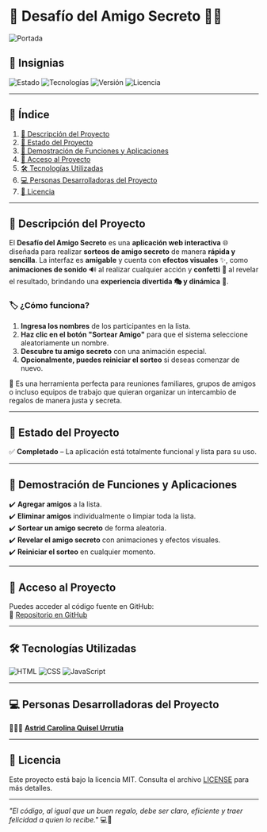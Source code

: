 # 🎁 Desafío del Amigo Secreto 🎀✨ 

![Portada](https://github.com/user-attachments/assets/8e550e50-ff57-4bc5-883f-d70fc7da8af2)  

## 🏅 Insignias  
![Estado](https://img.shields.io/badge/Estado-Completado-brightgreen)
![Tecnologías](https://img.shields.io/badge/Tecnologías-HTML%20%7C%20CSS%20%7C%20JavaScript-blue)  ![Versión](https://img.shields.io/badge/Versión-1.0.0-purple)  ![Licencia](https://img.shields.io/badge/Licencia-MIT-yellow)  

---

## 📌 Índice  
1. [📖 Descripción del Proyecto](#-descripción-del-proyecto)  
2. [🚀 Estado del Proyecto](#-estado-del-proyecto)  
3. [🎥 Demostración de Funciones y Aplicaciones](#-demostración-de-funciones-y-aplicaciones)  
4. [🔗 Acceso al Proyecto](#-acceso-al-proyecto)  
5. [🛠️ Tecnologías Utilizadas](#-tecnologías-utilizadas)  
6. [💻 Personas Desarrolladoras del Proyecto](#-personas-desarrolladoras-del-proyecto)  
7. [📜 Licencia](#-licencia)

---

## 📖 Descripción del Proyecto  
El **Desafío del Amigo Secreto** es una **aplicación web interactiva** 🌐 diseñada para realizar **sorteos de amigo secreto** de manera **rápida y sencilla**. La interfaz es **amigable** y cuenta con **efectos visuales** ✨, como **animaciones de sonido** 🔊 al realizar cualquier acción y **confetti** 🎉 al revelar el resultado, brindando una **experiencia divertida 🎭 y dinámica** 🚀.  

### 🏷️ **¿Cómo funciona?**  

1. **Ingresa los nombres** de los participantes en la lista.  
2. **Haz clic en el botón "Sortear Amigo"** para que el sistema seleccione aleatoriamente un nombre.  
3. **Descubre tu amigo secreto** con una animación especial.  
4. **Opcionalmente, puedes reiniciar el sorteo** si deseas comenzar de nuevo.  

🎉 Es una herramienta perfecta para reuniones familiares, grupos de amigos o incluso equipos de trabajo que quieran organizar un intercambio de regalos de manera justa y secreta.

---

## 🚀 Estado del Proyecto  
✅ **Completado** – La aplicación está totalmente funcional y lista para su uso.  

---

## 🎥 Demostración de Funciones y Aplicaciones  
✔️ **Agregar amigos** a la lista.  
✔️ **Eliminar amigos** individualmente o limpiar toda la lista.  
✔️ **Sortear un amigo secreto** de forma aleatoria.  
✔️ **Revelar el amigo secreto** con animaciones y efectos visuales.  
✔️ **Reiniciar el sorteo** en cualquier momento.  

---

## 🔗 Acceso al Proyecto  
Puedes acceder al código fuente en GitHub:  
🔗 [Repositorio en GitHub](https://github.com/cyb3r-girl/Challenge-amigo-secreto)

---

## 🛠️ Tecnologías Utilizadas  
![HTML](https://img.shields.io/badge/HTML-5-orange?logo=html5)  ![CSS](https://img.shields.io/badge/CSS-3-blue?logo=css3)  ![JavaScript](https://img.shields.io/badge/JavaScript-ES6-yellow?logo=javascript)  

---

## 💻 Personas Desarrolladoras del Proyecto  
👩🏻‍💻 **[Astrid Carolina Quisel Urrutia](https://github.com/cyb3r-girl)**

---

## 📜 Licencia  
Este proyecto está bajo la licencia MIT. Consulta el archivo [LICENSE](LICENSE) para más detalles.  

---

*"El código, al igual que un buen regalo, debe ser claro, eficiente y traer felicidad a quien lo recibe."* 💻🎁

